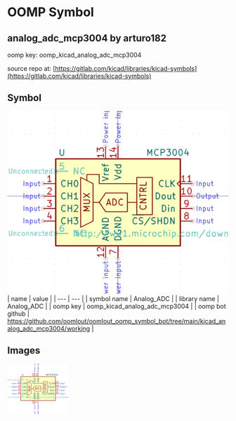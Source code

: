 # OOMP Symbol  
## analog_adc_mcp3004  by arturo182  
  
oomp key: oomp_kicad_analog_adc_mcp3004  
  
source repo at: [https://gitlab.com/kicad/libraries/kicad-symbols](https://gitlab.com/kicad/libraries/kicad-symbols)  
## Symbol  
  
[![working.png](working_600.png)](working.png)  
| name | value | 
| --- | --- | 
| symbol name | Analog_ADC | 
| library name | Analog_ADC | 
| oomp key | oomp_kicad_analog_adc_mcp3004 | 
| oomp bot github | https://github.com/oomlout/oomlout_oomp_symbol_bot/tree/main/kicad_analog_adc_mcp3004/working | 
## Images  
  
[![working.png](working_140.png)](working.png)  
